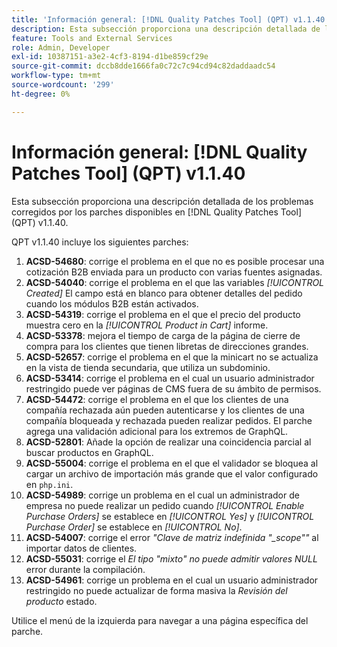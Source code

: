 ```yaml
---
title: 'Información general: [!DNL Quality Patches Tool] (QPT) v1.1.40'
description: Esta subsección proporciona una descripción detallada de los problemas corregidos por los parches disponibles en [!DNL Quality Patches Tool] (QPT) v1.1.40.
feature: Tools and External Services
role: Admin, Developer
exl-id: 10387151-a3e2-4cf3-8194-d1be859cf29e
source-git-commit: dccb8dde1666fa0c72c7c94cd94c82daddaadc54
workflow-type: tm+mt
source-wordcount: '299'
ht-degree: 0%

---
```


# Información general: [!DNL Quality Patches Tool] (QPT) v1.1.40

Esta subsección proporciona una descripción detallada de los problemas corregidos por los parches disponibles en [!DNL Quality Patches Tool] (QPT) v1.1.40.

QPT v1.1.40 incluye los siguientes parches:

1. **ACSD-54680**: corrige el problema en el que no es posible procesar una cotización B2B enviada para un producto con varias fuentes asignadas.
1. **ACSD-54040**: corrige el problema en el que las variables *[!UICONTROL Created]* El campo está en blanco para obtener detalles del pedido cuando los módulos B2B están activados.
1. **ACSD-54319**: corrige el problema en el que el precio del producto muestra cero en la *[!UICONTROL Product in Cart]* informe.
1. **ACSD-53378**: mejora el tiempo de carga de la página de cierre de compra para los clientes que tienen libretas de direcciones grandes.
1. **ACSD-52657**: corrige el problema en el que la minicart no se actualiza en la vista de tienda secundaria, que utiliza un subdominio.
1. **ACSD-53414**: corrige el problema en el cual un usuario administrador restringido puede ver páginas de CMS fuera de su ámbito de permisos.
1. **ACSD-54472**: corrige el problema en el que los clientes de una compañía rechazada aún pueden autenticarse y los clientes de una compañía bloqueada y rechazada pueden realizar pedidos. El parche agrega una validación adicional para los extremos de GraphQL.
1. **ACSD-52801**: Añade la opción de realizar una coincidencia parcial al buscar productos en GraphQL.
1. **ACSD-55004**: corrige el problema en el que el validador se bloquea al cargar un archivo de importación más grande que el valor configurado en `php.ini`.
1. **ACSD-54989**: corrige un problema en el cual un administrador de empresa no puede realizar un pedido cuando *[!UICONTROL Enable Purchase Orders]* se establece en *[!UICONTROL Yes]* y *[!UICONTROL Purchase Order]* se establece en *[!UICONTROL No]*.
1. **ACSD-54007**: corrige el error *&quot;Clave de matriz indefinida &quot;_scope&quot;&quot;* al importar datos de clientes.
1. **ACSD-55031**: corrige el *El tipo &quot;mixto&quot; no puede admitir valores NULL* error durante la compilación.
1. **ACSD-54961**: corrige un problema en el cual un usuario administrador restringido no puede actualizar de forma masiva la *Revisión del producto* estado.

Utilice el menú de la izquierda para navegar a una página específica del parche.
